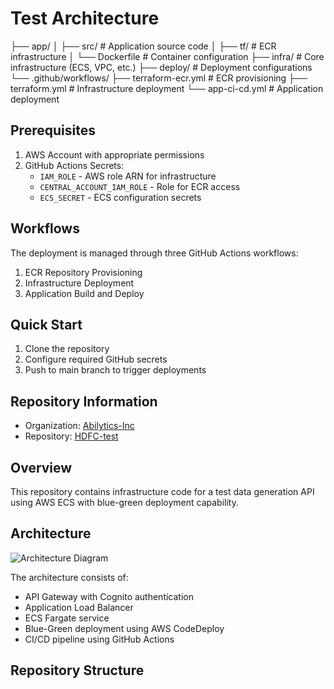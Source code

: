 # Test Architecture

├── app/
│   ├── src/          # Application source code
│   ├── tf/           # ECR infrastructure
│   └── Dockerfile    # Container configuration
├── infra/           # Core infrastructure (ECS, VPC, etc.)
├── deploy/          # Deployment configurations
└── .github/workflows/
├── terraform-ecr.yml     # ECR provisioning
├── terraform.yml         # Infrastructure deployment
└── app-ci-cd.yml        # Application deployment

## Prerequisites
1. AWS Account with appropriate permissions
2. GitHub Actions Secrets:
   - `IAM_ROLE` - AWS role ARN for infrastructure
   - `CENTRAL_ACCOUNT_IAM_ROLE` - Role for ECR access
   - `ECS_SECRET` - ECS configuration secrets

## Workflows
The deployment is managed through three GitHub Actions workflows:
1. ECR Repository Provisioning
2. Infrastructure Deployment
3. Application Build and Deploy

## Quick Start
1. Clone the repository
2. Configure required GitHub secrets
3. Push to main branch to trigger deployments

## Repository Information
- Organization: [Abilytics-Inc](https://github.com/Abilytics-Inc)
- Repository: [HDFC-test](https://github.com/Abilytics-Inc/HDFC-test)


## Overview
This repository contains infrastructure code for a test data generation API using AWS ECS with blue-green deployment capability.

## Architecture
![Architecture Diagram](path-to-your-diagram.png)

The architecture consists of:
- API Gateway with Cognito authentication
- Application Load Balancer
- ECS Fargate service
- Blue-Green deployment using AWS CodeDeploy
- CI/CD pipeline using GitHub Actions

## Repository Structure